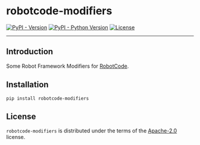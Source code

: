 # robotcode-modifiers

[![PyPI - Version](https://img.shields.io/pypi/v/robotcode-modifiers.svg)](https://pypi.org/project/robotcode-modifiers)
[![PyPI - Python Version](https://img.shields.io/pypi/pyversions/robotcode-modifiers.svg)](https://pypi.org/project/robotcode-modifiers)
[![License](https://img.shields.io/github/license/d-biehl/robotcode?style=flat&logo=apache)](https://github.com/d-biehl/robotcode/blob/master/LICENSE.txt)

-----

## Introduction

Some Robot Framework Modifiers for [RobotCode](https://robotcode.io).

## Installation

```console
pip install robotcode-modifiers
```

## License

`robotcode-modifiers` is distributed under the terms of the [Apache-2.0](https://spdx.org/licenses/Apache-2.0.html) license.
